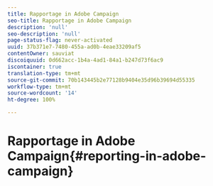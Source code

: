 ```yaml
---
title: Rapportage in Adobe Campaign
seo-title: Rapportage in Adobe Campaign
description: 'null'
seo-description: 'null'
page-status-flag: never-activated
uuid: 37b371e7-7480-455a-ad0b-4eae33209af5
contentOwner: sauviat
discoiquuid: 0d662acc-1b4a-4ad1-84a1-b247d73f6ac9
iscontainer: true
translation-type: tm+mt
source-git-commit: 70b143445b2e77128b9404e35d96b39694d55335
workflow-type: tm+mt
source-wordcount: '14'
ht-degree: 100%

---
```



# Rapportage in Adobe Campaign{#reporting-in-adobe-campaign}

